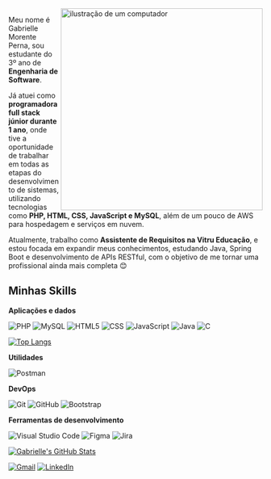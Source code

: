 <img src="https://raw.githubusercontent.com/MicaelliMedeiros/micaellimedeiros/master/image/computer-illustration.png" alt="ilustração de um computador" min-width="400px" max-width="400px" width="400px" align="right">


<p align="left"> 
  Meu nome é Gabrielle Morente Perna, sou estudante do 3º ano de <strong>Engenharia de Software</strong>.

Já atuei como <strong>programadora full stack júnior durante 1 ano</strong>, onde tive a oportunidade de trabalhar em todas as etapas do desenvolvimento de sistemas, utilizando tecnologias como <strong>PHP, HTML, CSS, JavaScript e MySQL</strong>, além de um pouco de AWS para hospedagem e serviços em nuvem.

Atualmente, trabalho como <strong>Assistente de Requisitos na Vitru Educação</strong>, e estou focada em expandir meus conhecimentos, estudando Java, Spring Boot e desenvolvimento de APIs RESTful, com o objetivo de me tornar uma profissional ainda mais completa 😊
</p>

## Minhas Skills

**Aplicações e dados**

![PHP](https://img.shields.io/badge/-PHP-333333?style=flat&logo=php)
![MySQL](https://img.shields.io/badge/-MySQL-333333?style=flat&logo=mysql)
![HTML5](https://img.shields.io/badge/-HTML5-333333?style=flat&logo=HTML5)
![CSS](https://img.shields.io/badge/-CSS-333333?style=flat&logo=CSS3&logoColor=1572B6)
![JavaScript](https://img.shields.io/badge/-JavaScript-333333?style=flat&logo=javascript)
![Java](https://img.shields.io/badge/-Java-333333?style=flat&logo=Java&logoColor=007396)
![C](https://img.shields.io/badge/-C-333333?style=flat&logo=c&logoColor=A8B9CC)

[![Top Langs](https://github-readme-stats.vercel.app/api/top-langs/?username=GabsMorente&hide=html&layout=compact&theme=cobalt)](https://github.com/anuraghazra/github-readme-stats)

**Utilidades**

![Postman](https://img.shields.io/badge/-Postman-333333?style=flat&logo=postman)

**DevOps**

![Git](https://img.shields.io/badge/-Git-333333?style=flat&logo=git)
![GitHub](https://img.shields.io/badge/-GitHub-333333?style=flat&logo=github)
![Bootstrap](https://img.shields.io/badge/-Bootstrap-333333?style=flat&logo=bootstrap)

**Ferramentas de desenvolvimento**

![Visual Studio Code](https://img.shields.io/badge/-Visual%20Studio%20Code-333333?style=flat&logo=visual-studio-code&logoColor=007ACC)
![Figma](https://img.shields.io/badge/-Figma-333333?style=flat&logo=figma&logoColor=007ACC)
![Jira](https://img.shields.io/badge/-Jira-333333?style=flat&logo=jira&logoColor=0052CC)

[![Gabrielle's GitHub Stats](https://github-readme-stats.vercel.app/api?username=GabsMorente&theme=cobalt)](https://github.com/anuraghazra/github-readme-stats)

<p align="left">
  <a href="mailto:morentepernagabrielle@gmail.com" title="Gmail">
  <img src="https://img.shields.io/badge/-Gmail-FF0000?style=flat-square&labelColor=FF0000&logo=gmail&logoColor=white" alt="Gmail"/></a>

  <a href="https://www.linkedin.com/in/gabrielle-morente-perna" title="LinkedIn" target="_blank">
  <img src="https://img.shields.io/badge/-LinkedIn-0e76a8?style=flat-square&logo=linkedin&logoColor=white" alt="LinkedIn"/></a>
</p>
